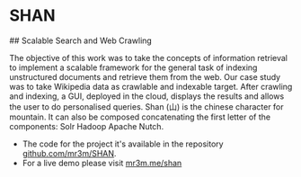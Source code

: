 # SHAN
## Scalable Search and Web Crawling

The objective of this work was to take the concepts of information retrieval to implement a scalable framework for the general task of indexing unstructured documents and retrieve them from the web. Our case study was to take Wikipedia data as crawlable and indexable target. After crawling and indexing, a GUI, deployed in the cloud, displays the results and allows the user to do personalised queries. Shan (山) is the chinese character for mountain. It can also be composed concatenating the first letter of the components: Solr Hadoop Apache Nutch.  
- The code for the project it's available in the repository [github.com/mr3m/SHAN](https://github.com/mr3m/SHAN).
- For a live demo please visit [mr3m.me/shan](http://mr3m.me/shan)
